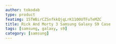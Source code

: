 ```yaml
---
author: tokodab
type: product
featimg: 15TWBirCZSnfkkQjqLrK11O0UTFuTeMZC
title: Rick And Morty 3 Samsung Galaxy S9 Case
tags: [samsung, galaxy, s9]
category: [samsung]
---
```

